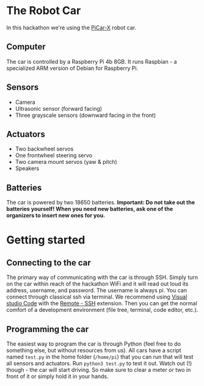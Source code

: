 # The Robot Car

In this hackathon we're using the [PiCar-X](https://www.sunfounder.com/products/picar-x) robot car.

## Computer
The car is controlled by a Raspberry Pi 4b 8GB.
It runs Raspbian - a specialized ARM version of Debian for Raspberry Pi.

## Sensors
- Camera
- Ultrasonic sensor (forward facing)
- Three grayscale sensors (downward facing in the front)

## Actuators
- Two backwheel servos
- One frontwheel steering servo
- Two camera mount servos (yaw & pitch)
- Speakers

## Batteries
The car is powered by two 18650 batteries.
**Important:
Do not take out the batteries yourself!
When you need new batteries, ask one of the organizers to insert new ones for you.**


# Getting started

## Connecting to the car
The primary way of communicating with the car is through SSH.
Simply turn on the car within reach of the hackathon WiFi and it will read out loud its address, username, and password.
The username is always pi.
You can connect through classical ssh via terminal.
We recommend using [Visual studio Code](https://code.visualstudio.com/) with the [Remote - SSH](https://marketplace.visualstudio.com/items?itemName=ms-vscode-remote.remote-ssh) extension.
Then you can get the normal comfort of a development environment (file tree, terminal, code editor, etc.).


## Programming the car
The easiest way to program the car is through Python (feel free to do something else, but without resources from us).
All cars have a script named `test.py` in the home folder (`/home/pi`) that you can run that will test all sensors and actuators.
Run `python3 test.py` to test it out.
Watch out (!) though - the car will start driving.
So make sure to clear a meter or two in front of it or simply hold it in your hands.